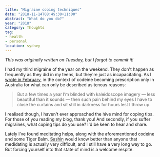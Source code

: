```yaml
---
title: "Migraine coping techniques"
date: "2018-11-14T08:49:30+11:00"
abstract: "What do you do?"
year: "2018"
category: Thoughts
tag:
- health
- personal
location: sydney
---
```

*This was originally written on Tuesday, but I forgot to commit it!*

I had my third migraine of the year on the weekend. They don't happen as frequently as they did in my teens, but they're just as incapacitating. As I [wrote in February], in the context of codeine becoming prescription only in Australia for what can only be described as tenous reasons:

> But a few times a year I’m blinded with kaleidoscope imagery — less beautiful than it sounds — then such pain behind my eyes I have to close the curtains and sit still in darkness for hours lest I throw up.

I realised though, I haven't ever approached the hive mind for coping tips. For those of you reading my blog, thank you! And secondly, if you suffer migraines, what coping tips do you use? I'd be keen to hear and share.

Lately I've found meditating helps, along with the aforementioned codeine and some Tiger Balm. [Sashin] would know better than anyone that medidating is actually very difficult, and I still have a very long way to go. But forcing yourself into that state of mind is a welcome respite.

[wrote in February]: https://rubenerd.com/codeine-in-australia/ "Rubenerd: Codeine in Australia"
[Sashin]: https://sashinexists.com/

